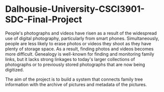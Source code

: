 # Dalhousie-University-CSCI3901-SDC-Final-Project

People's photographs and videos have risen as a result of the widespread use of digital photography, particularly from smart phones. Simultaneously, people are less likely to erase photos or videos they shoot as they have plenty of storage space. As a result, finding photos and videos becomes more difficult. Genealogy is well-known for finding and monitoring family links, but it lacks strong linkages to today's larger collections of photographs or to previously stored photographs that are now being digitized.

The aim of the project is to build a system that connects family tree information with the archive of pictures and metadata of the pictures.
